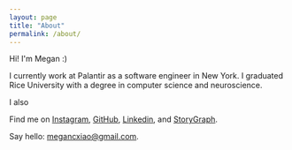 ```yaml
---
layout: page
title: "About"
permalink: /about/
---
```


Hi! I'm Megan :) 

I currently work at Palantir as a software engineer in New York. I graduated Rice University with a degree in computer science and neuroscience.  

I also 

Find me on [Instagram](https://www.instagram.com/meaogan/), [GitHub](https://github.com/megancxiao), [Linkedin](https://www.linkedin.com/in/megancxiao), and [StoryGraph](https://app.thestorygraph.com/profile/meaogan).

Say hello: [megancxiao@gmail.com](mailto:megancxiao@gmail.com). 

